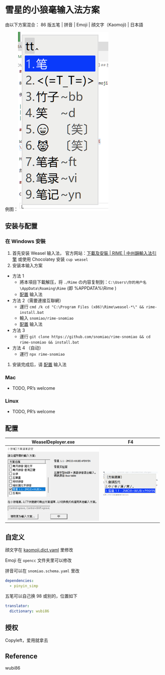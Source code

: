 # 雪星的小狼毫输入法方案

由以下方案混合： 86 版五笔 | 拼音 | Emoji | 顔文字（Kaomoji) | 日本語

例图：![例图](media/例图.png)

## 安装与配置

### 在 Windows 安裝

1. 首先安装 Weasel 输入法，
   官方网站：[下載及安裝 | RIME | 中州韻輸入法引擎](https://rime.im/download/)
   或使用 Chocolatey 安装 `cup weasel`
2. 安装本输入方案

- 方法 1
  - 將本項目下載解压，将 `./Rime` の内容复制到：`C:\Users\你的用户名\AppData\Roaming\Rime` (即 %APPDATA%\Rime )
  - [配置](#配置) 输入法
- 方法 2（需要連接互聯網）
  - 運行 `cmd /k cd "C:\Program Files (x86)\Rime\weasel-*\" && rime-install.bat`
  - 輸入 `snomiao/rime-snomiao`
  - [配置](#配置) 输入法
- 方法 3
  - 運行 `git clone https://github.com/snomiao/rime-snomiao && cd rime-snomiao && install.bat`
- 方法 4 （自动）
  - 運行 `npx rime-snomiao`

1. 安装完成后，请 [配置](#配置) 输入法

### Mac

- TODO, PR’s welcome

### Linux

- TODO, PR’s welcome

## 配置

| WeaselDeployer.exe          | F4                          |
| --------------------------- | --------------------------- |
| ![config](media/config.png) | ![select](media/select.png) |

## 自定义

顔文字在 [kaomoji.dict.yaml](./kaomoji.dict.yaml) 里修改

Emoji 在 `opencc` 文件夹里可以修改

拼音可以在 `snomiao.schema.yaml` 里改

```yaml
dependencies:
  - pinyin_simp
```

五笔可以自己换 98 或别的，位置如下

```yaml
translator:
  dictionary: wubi86
```

## 授权

Copyleft，爱用就拿去

## Reference

wubi86
